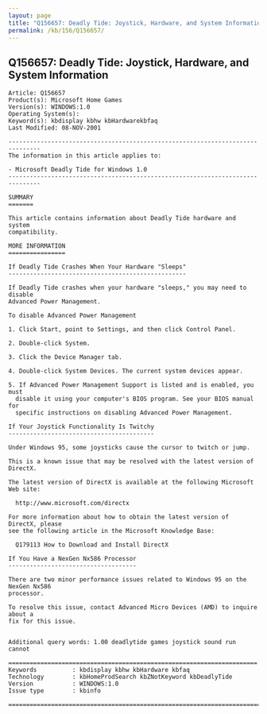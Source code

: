 ```yaml
---
layout: page
title: "Q156657: Deadly Tide: Joystick, Hardware, and System Information"
permalink: /kb/156/Q156657/
---
```


## Q156657: Deadly Tide: Joystick, Hardware, and System Information

	Article: Q156657
	Product(s): Microsoft Home Games
	Version(s): WINDOWS:1.0
	Operating System(s): 
	Keyword(s): kbdisplay kbhw kbHardwarekbfaq
	Last Modified: 08-NOV-2001
	
	-------------------------------------------------------------------------------
	The information in this article applies to:
	
	- Microsoft Deadly Tide for Windows 1.0 
	-------------------------------------------------------------------------------
	
	SUMMARY
	=======
	
	This article contains information about Deadly Tide hardware and system
	compatibility.
	
	MORE INFORMATION
	================
	
	If Deadly Tide Crashes When Your Hardware "Sleeps"
	--------------------------------------------------
	
	If Deadly Tide crashes when your hardware "sleeps," you may need to disable
	Advanced Power Management.
	
	To disable Advanced Power Management
	
	1. Click Start, point to Settings, and then click Control Panel.
	
	2. Double-click System.
	
	3. Click the Device Manager tab.
	
	4. Double-click System Devices. The current system devices appear.
	
	5. If Advanced Power Management Support is listed and is enabled, you must
	  disable it using your computer's BIOS program. See your BIOS manual for
	  specific instructions on disabling Advanced Power Management.
	
	If Your Joystick Functionality Is Twitchy
	-----------------------------------------
	
	Under Windows 95, some joysticks cause the cursor to twitch or jump.
	
	This is a known issue that may be resolved with the latest version of DirectX.
	
	The latest version of DirectX is available at the following Microsoft Web site:
	
	  http://www.microsoft.com/directx
	
	For more information about how to obtain the latest version of DirectX, please
	see the following article in the Microsoft Knowledge Base:
	
	  Q179113 How to Download and Install DirectX
	
	If You Have a NexGen Nx586 Processor
	------------------------------------
	
	There are two minor performance issues related to Windows 95 on the NexGen Nx586
	processor.
	
	To resolve this issue, contact Advanced Micro Devices (AMD) to inquire about a
	fix for this issue.
	
	
	Additional query words: 1.00 deadlytide games joystick sound run cannot
	
	======================================================================
	Keywords          : kbdisplay kbhw kbHardware kbfaq
	Technology        : kbHomeProdSearch kbZNotKeyword kbDeadlyTide
	Version           : WINDOWS:1.0
	Issue type        : kbinfo
	
	=============================================================================
	
